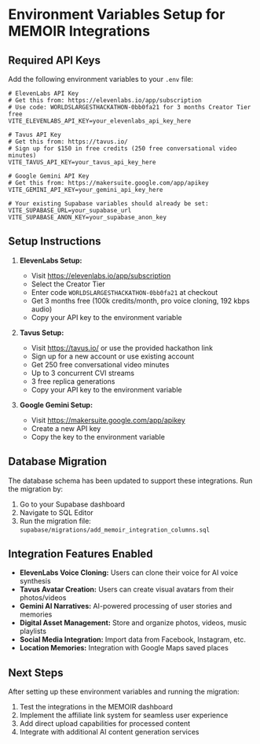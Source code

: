 # Environment Variables Setup for MEMOIR Integrations

## Required API Keys

Add the following environment variables to your `.env` file:

```env
# ElevenLabs API Key
# Get this from: https://elevenlabs.io/app/subscription
# Use code: WORLDSLARGESTHACKATHON-0bb0fa21 for 3 months Creator Tier free
VITE_ELEVENLABS_API_KEY=your_elevenlabs_api_key_here

# Tavus API Key  
# Get this from: https://tavus.io/
# Sign up for $150 in free credits (250 free conversational video minutes)
VITE_TAVUS_API_KEY=your_tavus_api_key_here

# Google Gemini API Key
# Get this from: https://makersuite.google.com/app/apikey
VITE_GEMINI_API_KEY=your_gemini_api_key_here

# Your existing Supabase variables should already be set:
VITE_SUPABASE_URL=your_supabase_url
VITE_SUPABASE_ANON_KEY=your_supabase_anon_key
```

## Setup Instructions

1. **ElevenLabs Setup:**
   - Visit https://elevenlabs.io/app/subscription
   - Select the Creator Tier
   - Enter code `WORLDSLARGESTHACKATHON-0bb0fa21` at checkout
   - Get 3 months free (100k credits/month, pro voice cloning, 192 kbps audio)
   - Copy your API key to the environment variable

2. **Tavus Setup:**
   - Visit https://tavus.io/ or use the provided hackathon link
   - Sign up for a new account or use existing account
   - Get 250 free conversational video minutes
   - Up to 3 concurrent CVI streams
   - 3 free replica generations
   - Copy your API key to the environment variable

3. **Google Gemini Setup:**
   - Visit https://makersuite.google.com/app/apikey
   - Create a new API key
   - Copy the key to the environment variable

## Database Migration

The database schema has been updated to support these integrations. Run the migration by:

1. Go to your Supabase dashboard
2. Navigate to SQL Editor
3. Run the migration file: `supabase/migrations/add_memoir_integration_columns.sql`

## Integration Features Enabled

- **ElevenLabs Voice Cloning:** Users can clone their voice for AI voice synthesis
- **Tavus Avatar Creation:** Users can create visual avatars from their photos/videos
- **Gemini AI Narratives:** AI-powered processing of user stories and memories
- **Digital Asset Management:** Store and organize photos, videos, music playlists
- **Social Media Integration:** Import data from Facebook, Instagram, etc.
- **Location Memories:** Integration with Google Maps saved places

## Next Steps

After setting up these environment variables and running the migration:

1. Test the integrations in the MEMOIR dashboard
2. Implement the affiliate link system for seamless user experience
3. Add direct upload capabilities for processed content
4. Integrate with additional AI content generation services
```